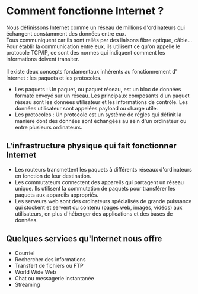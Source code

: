 # Comment fonctionne Internet ?

Nous définissons Internet comme un réseau de millions d'ordinateurs qui échangent constamment des données entre eux. <br>
Tous communiquent car ils sont reliés par des liaisons fibre optique, câble... Pour établir la communication entre eux, ils utilisent ce qu'on appelle le protocole TCP/IP, ce sont des normes qui indiquent comment les informations doivent transiter.
<br><br>
Il existe deux concepts fondamentaux inhérents au fonctionnement d' Internet : les paquets et les protocoles.
* Les paquets : Un paquet, ou paquet réseau, est un bloc de données formaté envoyé sur un réseau. Les principaux composants d'un paquet réseau sont les données utilisateur et les informations de contrôle. Les données utilisateur sont appelées payload ou charge utile. 
* Les protocoles : Un protocole est un système de règles qui définit la manière dont des données sont échangées au sein d'un ordinateur ou entre plusieurs ordinateurs. 

## L'infrastructure physique qui fait fonctionner Internet
* Les routeurs transmettent les paquets à différents réseaux d'ordinateurs en fonction de leur destination. 
* Les commutateurs connectent des appareils qui partagent un réseau unique. Ils utilisent la commutation de paquets pour transférer les paquets aux appareils appropriés. 
* Les serveurs web sont des ordinateurs spécialisés de grande puissance qui stockent et servent du contenu (pages web, images, vidéos) aux utilisateurs, en plus d'héberger des applications et des bases de données.

## Quelques services qu'Internet nous offre
* Courriel 
* Rechercher des informations
* Transfert de fichiers ou FTP
* World Wide Web 
* Chat ou messagerie instantanée 
* Streaming 
